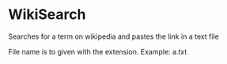 # WikiSearch
Searches for a term on wikipedia and pastes the link in a text file

File name is to given with the extension. Example: a.txt
